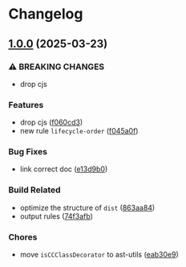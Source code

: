 # Changelog

## [1.0.0](https://github.com/9romise/eslint-plugin-cocos/compare/v0.0.2...v1.0.0) (2025-03-23)


### ⚠ BREAKING CHANGES

* drop cjs

### Features

* drop cjs ([f060cd3](https://github.com/9romise/eslint-plugin-cocos/commit/f060cd3e540fff2b079a1e83be6db798de3d42c5))
* new rule `lifecycle-order` ([f045a0f](https://github.com/9romise/eslint-plugin-cocos/commit/f045a0f2030c4c31151c012a032894889f87f279))


### Bug Fixes

* link correct doc ([e13d9b0](https://github.com/9romise/eslint-plugin-cocos/commit/e13d9b014dd04cb30a87c5c73d08d84ad1b64deb))


### Build Related

* optimize the structure of `dist` ([863aa84](https://github.com/9romise/eslint-plugin-cocos/commit/863aa846ab3cc23a07838aa9333ae38171b75382))
* output rules ([74f3afb](https://github.com/9romise/eslint-plugin-cocos/commit/74f3afb949d2659e90fb1b7d2f936dbe6474666c))


### Chores

* move `isCCClassDecorator` to ast-utils ([eab30e9](https://github.com/9romise/eslint-plugin-cocos/commit/eab30e90ab1f590f702a5180d3fa499513fc0133))
